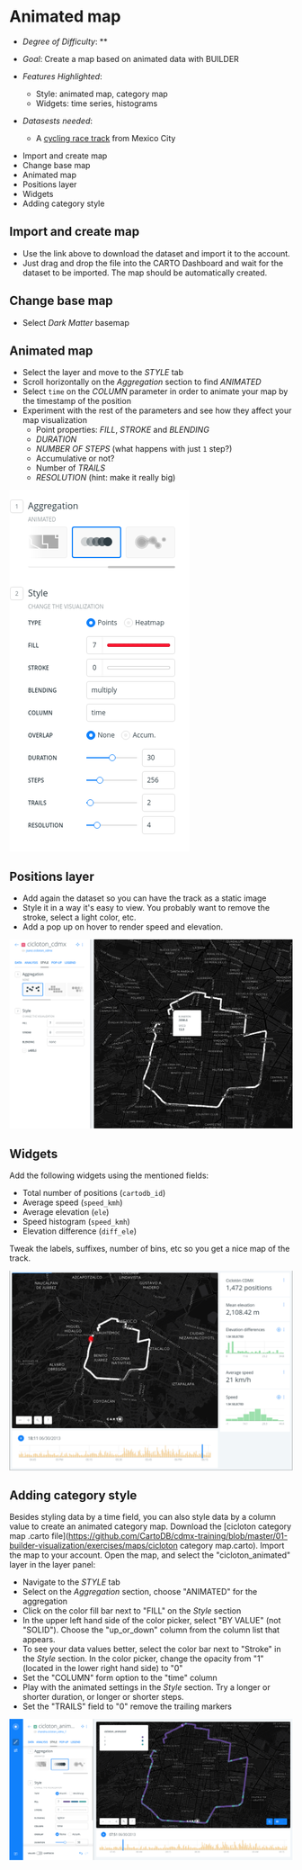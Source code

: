 # Animated map

* *Degree of Difficulty*: **

* *Goal*: Create a map based on animated data with BUILDER

* *Features Highlighted*:
	* Style: animated map, category map
	* Widgets: time series, histograms

* *Datasests needed*:
	* A [cycling race track](https://github.com/CartoDB/cdmx-training/blob/master/01-builder-visualization/exercises/maps/cicloton_cdmx.gpkg?raw=true) from Mexico City

<!-- MarkdownTOC -->

- Import and create map
- Change base map
- Animated map
- Positions layer
- Widgets
- Adding category style

<!-- /MarkdownTOC -->

## Import and create map

* Use the link above to download the dataset and import it to the account.
* Just drag and drop the file into the CARTO Dashboard and wait for the dataset to be imported. The map should be automatically created.

## Change base map

* Select *Dark Matter* basemap

## Animated map

* Select the layer and move to the *STYLE* tab
* Scroll horizontally on the *Aggregation* section to find *ANIMATED*
* Select `time` on the *COLUMN* parameter in order to animate your map by the timestamp of the position
* Experiment with the rest of the parameters and see how they affect your map visualization
  * Point properties: *FILL*, *STROKE* and *BLENDING*
  * *DURATION*
  * *NUMBER OF STEPS* (what happens with just `1` step?)
  * Accumulative or not?
  * Number of *TRAILS*
  * *RESOLUTION* (hint: make it really big)

![](imgs/01-torque-01.png)

## Positions layer

* Add again the dataset so you can have the track as a static image
* Style it in a way it's easy to view. You probably want to remove the stroke, select a light color, etc.
* Add a pop up on hover to render speed and elevation.

![](imgs/01-torque-02.png)

## Widgets

Add the following widgets using the mentioned fields:

* Total number of positions (`cartodb_id`)
* Average speed (`speed_kmh`)
* Average elevation (`ele`)
* Speed histogram (`speed_kmh`)
* Elevation difference (`diff_ele`)

Tweak the labels, suffixes, number of bins, etc so you get a nice map of the track.

![](imgs/01-torque-03.png)


## Adding category style

Besides styling data by a time field, you can also style data by a column value to create an animated category map. Download the [cicloton category map .carto file](https://github.com/CartoDB/cdmx-training/blob/master/01-builder-visualization/exercises/maps/cicloton category map.carto). Import the map to your account. Open the map, and select the "cicloton_animated" layer in the layer panel:

* Navigate to the *STYLE* tab
* Select on the *Aggregation* section, choose "ANIMATED" for the aggregation
* Click on the color fill bar next to "FILL" on the *Style* section
* In the upper left hand side of the color picker, select "BY VALUE" (not "SOLID"). Choose the "up_or_down" column from the column list that appears.
* To see your data values better, select the color bar next to "Stroke" in the *Style* section. In the color picker, change the opacity from "1" (located in the lower right hand side) to "0"
* Set the "COLUMN" form option to the "time" column
* Play with the animated settings in the *Style* section. Try a longer or shorter duration, or longer or shorter steps. 
* Set the "TRAILS" field to "0" remove the trailing markers

![](imgs/01-torque-04.png)

